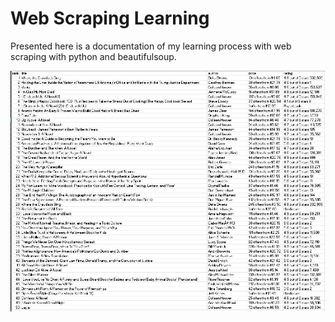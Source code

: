 # Web Scraping Learning 
Presented here is a documentation of my learning process with web scraping with python and beautifulsoup. 

![Top 50 Books](top50_books_bestsellers.jpg)
